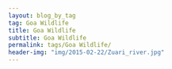 ```yaml
---
layout: blog_by_tag
tag: Goa Wildlife
title: Goa Wildlife
subtitle: Goa Wildlife
permalink: tags/Goa Wildlife/
header-img: "img/2015-02-22/Zuari_river.jpg"
---
```

